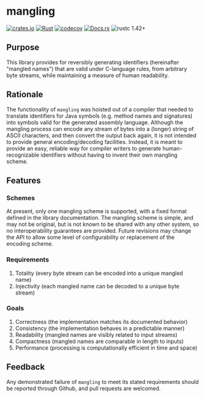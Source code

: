 # mangling

[![crates.io](https://img.shields.io/crates/v/mangling.svg)](https://crates.io/crates/mangling)
[![Rust](https://github.com/kulp/mangling/workflows/Rust/badge.svg)](https://github.com/kulp/mangling/actions?query=workflow%3ARust+branch%3Adevelop)
[![codecov](https://codecov.io/gh/kulp/mangling/branch/develop/graph/badge.svg)](https://codecov.io/gh/kulp/mangling)
[![Docs.rs](https://docs.rs/mangling/badge.svg)](https://docs.rs/mangling/*/mangling/)
![rustc 1.42+](https://img.shields.io/badge/rustc-1.42+-yellow.svg)

## Purpose
This library provides for reversibly generating identifiers (hereinafter "mangled names") that are valid under C-language rules, from arbitrary byte streams, while maintaining a measure of human readability.

## Rationale
The functionality of `mangling` was hoisted out of a compiler that needed to translate identifiers for Java symbols (e.g. method names and signatures) into symbols valid for the generated assembly language. Although the mangling process can encode any stream of bytes into a (longer) string of ASCII characters, and then convert the output back again, it is not intended to provide general encoding/decoding facilities. Instead, it is meant to provide an easy, reliable way for compiler writers to generate human-recognizable identifiers without having to invent their own mangling scheme.

## Features
### Schemes
At present, only one mangling scheme is supported, with a fixed format defined in the library documentation. The mangling scheme is simple, and may not be original, but is not known to be shared with any other system, so no interoperability guarantees are provided. Future revisions may change the API to allow some level of configurability or replacement of the encoding scheme.

### Requirements
1. Totality (every byte stream can be encoded into a unique mangled name)
1. Injectivity (each mangled name can be decoded to a unique byte stream)

### Goals
1. Correctness (the implementation matches its documented behavior)
1. Consistency (the implementation behaves in a predictable manner)
1. Readability (mangled names are visibly related to input streams)
1. Compactness (mangled names are comparable in length to inputs)
1. Performance (processing is computationally efficient in time and space)

## Feedback
Any demonstrated failure of `mangling` to meet its stated requirements should be reported through Github, and pull requests are welcomed.

